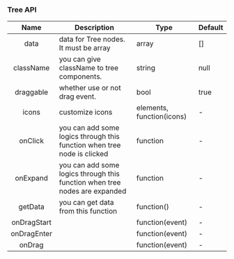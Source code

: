 ### Tree API

|Name|Description|Type|Default|
|:--:|--|--|--|
| data | data for Tree nodes. It must be array | array | [] |
|className|you can give className to tree components.|string|null|
|draggable|whether use or not drag event.|bool|true|
|icons|customize icons|elements, function(icons)|-|
|onClick|you can add some logics through this function when tree node is clicked|function|-|
|onExpand|you can add some logics through this function when tree nodes are expanded|function|-|
|getData|you can get data from this function|function()|-|
|onDragStart||function(event)|-|
|onDragEnter||function(event)|-|
|onDrag||function(event)|-|
